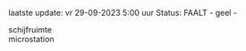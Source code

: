 laatste update: 
vr 29-09-2023  5:00   uur 
Status: FAALT - geel - 
<div class="service Y">schijfruimte</div><div class="service R">microstation</div>